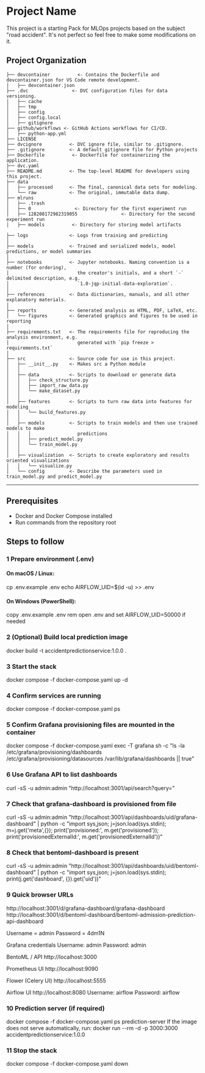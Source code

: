 Project Name
==============================

This project is a starting Pack for MLOps projects based on the subject "road accident". It's not perfect so feel free to make some modifications on it.

Project Organization
------------
    ├── devcontainer          <- Contains the Dockerfile and devcontainer.json for VS Code remote development.
    │   ├── devcontainer.json
    ├── .dvc                <- DVC configuration files for data versioning.
    │   ├── cache
    │   ├── tmp
    │   ├── config
    │   ├── config.local
    │   ├── gitignore
    ├── github/workflows <- GitHub Actions workflows for CI/CD.
    │   ├── python-app.yml 
    ├── LICENSE
    ├── dvcignore          <- DVC ignore file, similar to .gitignore.
    ├── .gitignore         <- A default gitignore file for Python projects
    ├── Dockerfile          <- Dockerfile for containerizing the application.
    ├── dvc.yaml 
    ├── README.md          <- The top-level README for developers using this project.
    ├── data
    │   ├── processed      <- The final, canonical data sets for modeling.
    │   └── raw            <- The original, immutable data dump.
    ├── mlruns
    │   ├── .trash
    │   ├── 0                <- Directory for the first experiment run
    │   ├── 128208172982319055                <- Directory for the second experiment run
    │   ├── models          <- Directory for storing model artifacts

    ├── logs               <- Logs from training and predicting
    │
    ├── models             <- Trained and serialized models, model predictions, or model summaries
    │
    ├── notebooks          <- Jupyter notebooks. Naming convention is a number (for ordering),
    │                         the creator's initials, and a short `-` delimited description, e.g.
    │                         `1.0-jqp-initial-data-exploration`.
    │
    ├── references         <- Data dictionaries, manuals, and all other explanatory materials.
    │
    ├── reports            <- Generated analysis as HTML, PDF, LaTeX, etc.
    │   └── figures        <- Generated graphics and figures to be used in reporting
    │
    ├── requirements.txt   <- The requirements file for reproducing the analysis environment, e.g.
    │                         generated with `pip freeze > requirements.txt`
    │
    ├── src                <- Source code for use in this project.
    │   ├── __init__.py    <- Makes src a Python module
    │   │
    │   ├── data           <- Scripts to download or generate data
    │   │   ├── check_structure.py    
    │   │   ├── import_raw_data.py 
    │   │   └── make_dataset.py
    │   │
    │   ├── features       <- Scripts to turn raw data into features for modeling
    │   │   └── build_features.py
    │   │
    │   ├── models         <- Scripts to train models and then use trained models to make
    │   │   │                 predictions
    │   │   ├── predict_model.py
    │   │   └── train_model.py
    │   │
    │   ├── visualization  <- Scripts to create exploratory and results oriented visualizations
    │   │   └── visualize.py
    │   └── config         <- Describe the parameters used in train_model.py and predict_model.py

---------

## Prerequisites
- Docker and Docker Compose installed
- Run commands from the repository root

## Steps to follow

### 1 Prepare environment (.env)
#### On macOS / Linux:
cp .env.example .env
echo AIRFLOW_UID=$(id -u) >> .env

#### On Windows (PowerShell):
copy .env.example .env
rem open .env and set AIRFLOW_UID=50000 if needed

### 2 (Optional) Build local prediction image
docker build -t accidentpredictionservice:1.0.0 .

### 3 Start the stack
docker compose -f docker-compose.yaml up -d

### 4 Confirm services are running
docker compose -f docker-compose.yaml ps

### 5 Confirm Grafana provisioning files are mounted in the container
docker compose -f docker-compose.yaml exec -T grafana sh -c "ls -la /etc/grafana/provisioning/dashboards /etc/grafana/provisioning/datasources /var/lib/grafana/dashboards || true"

### 6 Use Grafana API to list dashboards
curl -sS -u admin:admin "http://localhost:3001/api/search?query="

### 7 Check that grafana-dashboard is provisioned from file
curl -sS -u admin:admin "http://localhost:3001/api/dashboards/uid/grafana-dashboard" | python -c "import sys,json; j=json.load(sys.stdin); m=j.get('meta',{}); print('provisioned:', m.get('provisioned')); print('provisionedExternalId:', m.get('provisionedExternalId'))"

### 8 Check that bentoml-dashboard is present
curl -sS -u admin:admin "http://localhost:3001/api/dashboards/uid/bentoml-dashboard" | python -c "import sys,json; j=json.load(sys.stdin); print(j.get('dashboard', {}).get('uid'))"

### 9 Quick browser URLs
http://localhost:3001/d/grafana-dashboard/grafana-dashboard
http://localhost:3001/d/bentoml-dashboard/bentoml-admission-prediction-api-dashboard

Username = admin
Password = 4dm1N

Grafana credentials
Username: admin
Password: admin

BentoML / API 
http://localhost:3000

Prometheus UI
http://localhost:9090

Flower (Celery UI) 
http://localhost:5555

Airflow UI
http://localhost:8080
Username: airflow
Password: airflow

### 10 Prediction server (if required)
docker compose -f docker-compose.yaml ps prediction-server
If the image does not serve automatically, run:
docker run --rm -d -p 3000:3000 accidentpredictionservice:1.0.0

### 11 Stop the stack
docker compose -f docker-compose.yaml down







